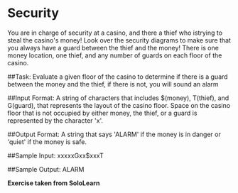 # Security

You are in charge of security at a casino, and there a thief who istrying to steal the casino's money! Look over the security diagrams to make sure that you always have a guard between the thief and the money!
There is one money location, one thief, and any number of guards on each floor of the casino.

##Task:
Evaluate a given floor of the casino to determine if there is a guard between the money and the thief, if there is not, you will sound an alarm

##Input Format:
A string of characters that includes $(money), T(thief), and G(guard), that represents the layout of the casino floor.
Space on the casino floor that is not occupied by either money, the thief, or a guard is represented by the character 'x'.

##Output Format:
A string that says 'ALARM' if the money is in danger or 'quiet' if the money is safe.

##Sample Input:
xxxxxGxx$xxxT

##Sample Output:
ALARM

**Exercise taken from SoloLearn**
